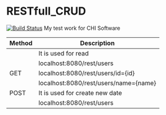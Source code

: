 # RESTfull_CRUD
[![Build Status](https://travis-ci.org/yarikpavlin/RESTfull_CRUD.svg?branch=master)](https://travis-ci.org/yarikpavlin/RESTfull_CRUD)
My test work for CHI Software


|   Method     | Description                            |
|--------------|----------------------------------------|
|              | It is used for read                    |
|              | localhost:8080/rest/users              |
|     GET      | localhost:8080/rest/users/id={id}      |
|              | localhost:8080/rest/users/name={name}  |
|     POST     | It is used for create new date         |
|              | localhost:8080/rest/users              |

